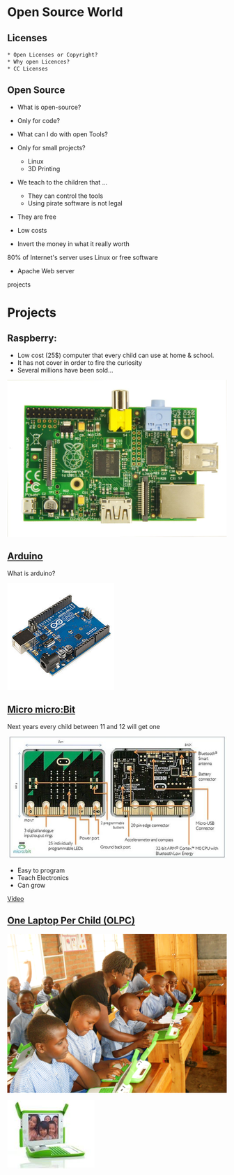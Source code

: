 # Open Source World


## Licenses

	* Open Licenses or Copyright?
	* Why open Licences?
	* CC Licenses

## Open Source

  * What is open-source?
  * Only for code?
  * What can I do with open Tools?
  * Only for small projects?
    * Linux
    * 3D Printing

  * We teach to the children  that ...
      * They can control the tools
      * Using pirate software is not legal


  * They are free
  * Low costs
  * Invert the money in what it really worth

80% of Internet's server uses Linux or free software

* Apache Web server

projects

# Projects

## Raspberry:

  * Low cost (25$) computer that every child can use at home & school.
  * It has not cover in order to fire the curiosity
  * Several millions have been sold...

![rasp](./images/ModeloB.jpg)

## [Arduino](http://arduino.cc)

What is arduino?

![arduino](./images/arduino.jpg)

## [Micro micro:Bit](http://www.eldiario.es/turing/BBC_micro-bit-utilizaran-escolares-Reino-Unido_0_411209780.html)

Next years every child between 11 and 12 will get one

![microbit](./images/bbcmicrobit.jpg)

* Easy to program
* Teach Electronics
* Can grow

[Vídeo](https://www.youtube.com/watch?time_continue=6&v=Wuza5WXiMkc)

## [One Laptop Per Child (OLPC)](http://one.laptop.org/)

![OLPC_classroom_teaching.JPG](./images/OLPC_classroom_teaching.JPG)

![aulaOLPC](./images/olpc.jpg)
